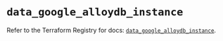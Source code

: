 # `data_google_alloydb_instance`

Refer to the Terraform Registry for docs: [`data_google_alloydb_instance`](https://registry.terraform.io/providers/hashicorp/google-beta/6.29.0/docs/data-sources/google_alloydb_instance).
